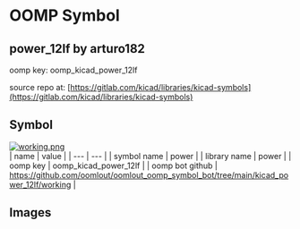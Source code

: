 # OOMP Symbol  
## power_12lf  by arturo182  
  
oomp key: oomp_kicad_power_12lf  
  
source repo at: [https://gitlab.com/kicad/libraries/kicad-symbols](https://gitlab.com/kicad/libraries/kicad-symbols)  
## Symbol  
  
[![working.png](working_600.png)](working.png)  
| name | value | 
| --- | --- | 
| symbol name | power | 
| library name | power | 
| oomp key | oomp_kicad_power_12lf | 
| oomp bot github | https://github.com/oomlout/oomlout_oomp_symbol_bot/tree/main/kicad_power_12lf/working | 
## Images  
